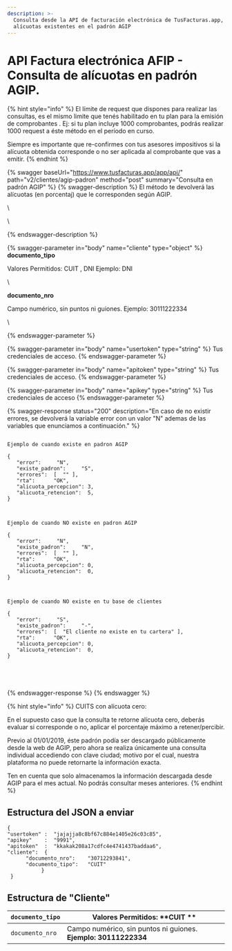 ```yaml
---
description: >-
  Consulta desde la API de facturación electrónica de TusFacturas.app, las
  alícuotas existentes en el padrón AGIP
---
```


# API Factura electrónica AFIP  - Consulta de alícuotas en padrón AGIP.

{% hint style="info" %}
El límite de request que dispones para realizar las consultas, es el mismo limite que tenés habilitado en tu plan para la emisión de comprobantes . Ej: si tu plan incluye 1000 comprobantes, podrás realizar 1000 request a éste método en el período en curso.

Siempre es importante que re-confirmes con tus asesores impositivos si la alícuota obtenida corresponde o no ser aplicada al comprobante que vas a emitir.
{% endhint %}

{% swagger baseUrl="https://www.tusfacturas.app/app/api/" path="v2/clientes/agip-padron" method="post" summary="Consulta en padrón AGIP" %}
{% swagger-description %}
El método te devolverá las alícuotas (en porcentaj) que le corresponden según AGIP.

\


 

\



{% endswagger-description %}

{% swagger-parameter in="body" name="cliente" type="object" %}
**documento_tipo**

 Valores Permitidos: CUIT , DNI Ejemplo: DNI

\




**documento_nro**

 Campo numérico, sin puntos ni guiones. Ejemplo: 30111222334

\



{% endswagger-parameter %}

{% swagger-parameter in="body" name="usertoken" type="string" %}
Tus credenciales de acceso.
{% endswagger-parameter %}

{% swagger-parameter in="body" name="apitoken" type="string" %}
Tus credenciales de acceso.
{% endswagger-parameter %}

{% swagger-parameter in="body" name="apikey" type="string" %}
Tus credenciales de acceso
{% endswagger-parameter %}

{% swagger-response status="200" description="En caso de no existir errores, se devolverá la variable error con un valor "N" ademas de las variables que enunciamos a continuación." %}
```

Ejemplo de cuando existe en padron AGIP

{
   "error":     "N",
   "existe_padron":     "S",
   "errores":  [  "" ],
   "rta":      "OK",
   "alicuota_percepcion": 3,
   "alicuota_retencion":  5,
}



Ejemplo de cuando NO existe en padron AGIP

{
   "error":     "N",
   "existe_padron":     "N",
   "errores":  [  "" ],
   "rta":      "OK",
   "alicuota_percepcion": 0,
   "alicuota_retencion":  0,
}



Ejemplo de cuando NO existe en tu base de clientes

{
   "error":     "S",
   "existe_padron":     "-",
   "errores":  [  "El cliente no existe en tu cartera" ],
   "rta":      "OK",
   "alicuota_percepcion": 0,
   "alicuota_retencion":  0,
}





```
{% endswagger-response %}
{% endswagger %}

{% hint style="info" %}
CUITS con alícuota cero:

En el supuesto caso que la consulta te retorne alícuota cero, deberás evaluar si corresponde o no, aplicar el porcentaje máximo a retener/percibir.

Previo al 01/01/2019, éste padrón podía ser descargado públicamente desde la web de AGIP, pero ahora se realiza únicamente una consulta individual accediendo con clave ciudad; motivo por el cual, nuestra plataforma no puede retornarte la información exacta.

Ten en cuenta que solo almacenamos la información descargada desde AGIP para el mes actual. No podrás consultar meses anteriores.
{% endhint %}

## Estructura del JSON a enviar

```
{
"usertoken" :  "jajajja8c8bf67c884e1405e26c03c85",
"apikey"    :  "9991",
"apitoken"  :  "kkakak208a17cdfc4e4741437baddaa6",
"cliente":  {                
      "documento_nro":    "30712293841",
      "documento_tipo":   "CUIT"        
           }
 }
```

## Estructura de "Cliente"

| `documento_tipo` | Valores Permitidos: **CUIT **                                   |
| ---------------- | --------------------------------------------------------------- |
| `documento_nro`  | Campo numérico, sin puntos ni guiones. **Ejemplo: 30111222334** |
